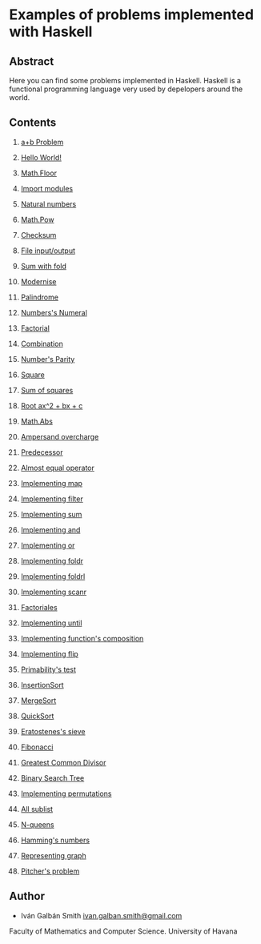 Examples of problems implemented with Haskell
=============================================

Abstract
--------

Here you can find some problems implemented in Haskell. Haskell is a functional programming language very used by depelopers around the world.

Contents
--------

1. [a+b Problem](/a+b.hs)

2. [Hello World!](/helloworld.hs)

3. [Math.Floor](/myfloor.hs)

4. [Import modules](/import_modules.hs)

5. [Natural numbers](/natural.hs)

6. [Math.Pow](/pow.hs)

7. [Checksum](/checksum.hs)

8. [File input/output](/file.hs)

9. [Sum with fold](/fold.hs)

10. [Modernise](/modernise.hs)

11. [Palindrome](/palindrome.hs)

12. [Numbers's Numeral](/Numeral.hs)

13. [Factorial](/Factorial.hs)

14. [Combination](/combination.hs)

15. [Number's Parity](/parity.hs)

16. [Square](/cuadrado.hs)

17. [Sum of squares](/sum_of_square.hs)

18. [Root ax^2 + bx + c](/roots.hs)

19. [Math.Abs](/abs.hs)

20. [Ampersand overcharge](/ampersand_overcharge.hs)

21. [Predecessor](/predecessor.hs)

22. [Almost equal operator](/operator_overcharge.hs)

23. [Implementing map](/implementing_map.hs)

24. [Implementing filter](/implementing_filter.hs)

25. [Implementing sum](/implementing_sum.hs)

26. [Implementing and](/implementing_and.hs)

27. [Implementing or](/implementing_or.hs)

28. [Implementing foldr](/implementing_foldr.hs)

29. [Implementing foldrl](/implementing_foldl.hs)

30. [Implementing scanr](/implementing_scanr.hs)

31. [Factoriales](/factoriales.hs)

32. [Implementing until](/implementing_until.hs)

33. [Implementing function's composition](/composition.hs)

34. [Implementing flip](/implementing_flip.hs)

35. [Primability's test](/isprime.hs)

36. [InsertionSort](/insertion_sort.hs)

37. [MergeSort](/merge_sort.hs)

38. [QuickSort](/quick_sort.hs)

39. [Eratostenes's sieve](/sieve.hs)

40. [Fibonacci](/fibonacci.hs)

41. [Greatest Common Divisor](/gcd.hs)

42. [Binary Search Tree](/binary_search_tree.hs)

43. [Implementing permutations](/implementing_permutations.hs)

44. [All sublist](/sublist.hs)

45. [N-queens](/nqueens.hs)

46. [Hamming's numbers](/hamming.hs)

47. [Representing graph](/Graph.hs)

48. [Pitcher's problem](/Pitcher.hs)

Author
------

* Iván Galbán Smith <ivan.galban.smith@gmail.com>

Faculty of Mathematics and Computer Science. University of Havana